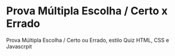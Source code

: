 # Prova Múltipla Escolha / Certo x Errado 
Prova Múltipla Escolha / Certo ou Errado, estilo Quiz
HTML, CSS e Javascrpit
